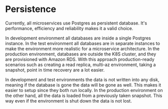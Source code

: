 # Persistence

Currently, all microservices use Postgres as persistent database. It's performance,
efficiency and reliability makes it a valid choice.

In development environment all databases are inside a single Postgres instance. In the test environment all databases
are in separate instances to make the environment more realistic for a microservice architecture. In the production
environment, databases are outside the K8S cluster, and they are provisioned with Amazon RDS. With this approach
production-ready scenarios such as creating a read replica, multi-az environment, taking a snapshot, point in time
recovery are a lot easier.

In development and test environments the data is not written into any disk, meaning if the database is gone the data
will be gone as
well. This makes it easier to setup since they both run locally. In the production environment on the other hand, all
the data is loaded from a previously taken snapshot. This way even if the environment is shut down the data is not lost.